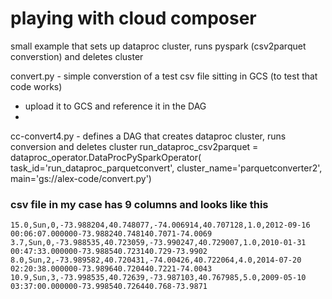 # playing with cloud composer
small example that sets up dataproc cluster, runs pyspark (csv2parquet converstion) and deletes cluster

convert.py - simple converstion of a test csv file sitting in GCS (to test that code works) 
- upload it to GCS and reference it in the DAG
- 

cc-convert4.py - defines a DAG that creates dataproc cluster, runs conversion and deletes cluster
    run_dataproc_csv2parquet = dataproc_operator.DataProcPySparkOperator(
        task_id='run_dataproc_parquetconvert',
        cluster_name='parquetconverter2',
        main='gs://alex-code/convert.py')
        


### csv file in my case has 9 columns and looks like this

    15.0,Sun,0,-73.988204,40.748077,-74.006914,40.707128,1.0,2012-09-16 00:06:07.000000-73.988240.748140.7071-74.0069
    3.7,Sun,0,-73.988535,40.723059,-73.990247,40.729007,1.0,2010-01-31 00:47:33.000000-73.988540.723140.729-73.9902
    8.0,Sun,2,-73.989582,40.720431,-74.00426,40.722064,4.0,2014-07-20 02:20:38.000000-73.989640.720440.7221-74.0043
    10.9,Sun,3,-73.998535,40.72639,-73.987103,40.767985,5.0,2009-05-10 03:37:00.000000-73.998540.726440.768-73.9871

